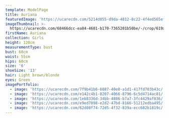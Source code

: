 ```yaml
---
template: ModelPage
title: Auriana
featuredImage: 'https://ucarecdn.com/5214d055-d9da-4812-8c22-4f4ed565ef95/'
imageThumbnail: >-
  https://ucarecdn.com/68466dcc-ea84-4601-b170-7365201b50be/-/crop/619x905/1042,57/-/preview/
firstName: Auriana
collection: Girls
height: 120cm
measurementType: bust
bust: 60cm
waist: 55cm
hips: 60cm
size: '6'
shoeSize: '13'
hair: Light brown/blonde
eyes: Green
imagePortfolio:
  - image: 'https://ucarecdn.com/7f9b41b6-6887-40e0-a1d1-417fd703b43c/'
  - image: 'https://ucarecdn.com/e142c4b1-8207-4066-8796-6c5d4714ac81/'
  - image: 'https://ucarecdn.com/1eb8336d-34bb-4886-b7a7-3fc4429af836/'
  - image: 'https://ucarecdn.com/e9ed7098-e2d2-47bd-8166-51212edba495/'
  - image: 'https://ucarecdn.com/62d08f74-72d5-4f32-839a-ecc682b1819c/'
---
```


